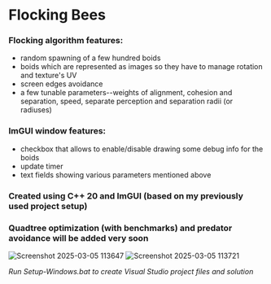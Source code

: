 # Flocking Bees
 
### Flocking algorithm features:
* random spawning of a few hundred boids
* boids which are represented as images so they have to manage rotation and texture's UV
* screen edges avoidance
* a few tunable parameters--weights of alignment, cohesion and separation, speed, separate perception and separation radii (or radiuses)

### ImGUI window features:
* checkbox that allows to enable/disable drawing some debug info for the boids
* update timer
* text fields showing various parameters mentioned above

### Created using C++ 20 and ImGUI (based on my previously used project setup)
### Quadtree optimization (with benchmarks) and predator avoidance will be added very soon

![Screenshot 2025-03-05 113647](https://github.com/user-attachments/assets/4013fe56-e7ff-4d9d-872b-a9af96a94a75)
![Screenshot 2025-03-05 113721](https://github.com/user-attachments/assets/b5d19250-de39-4647-97d1-b74ff64c9012)

*Run Setup-Windows.bat to create Visual Studio project files and solution*
